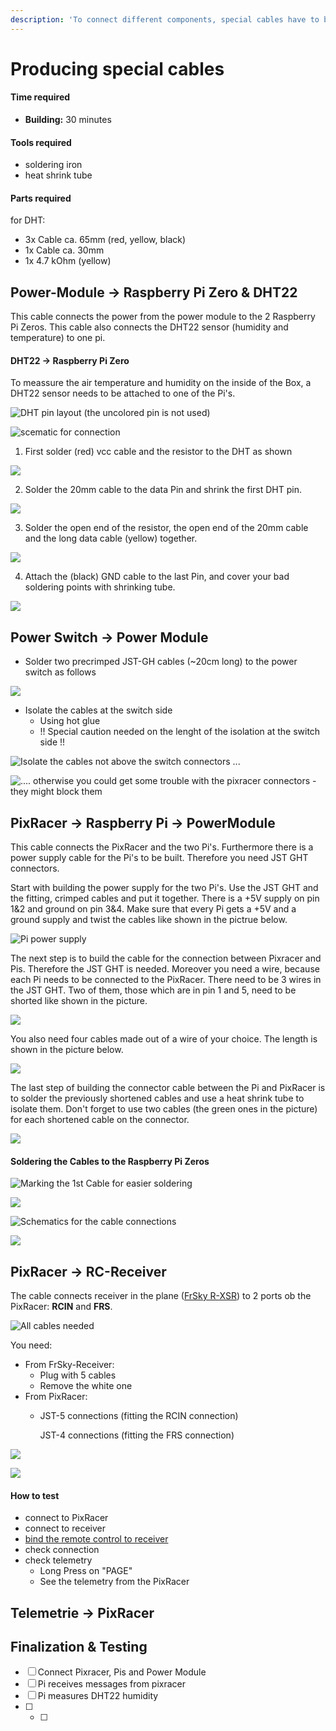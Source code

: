 ```yaml
---
description: 'To connect different components, special cables have to be produced.'
---
```


# Producing special cables



#### Time required

* **Building:** 30 minutes

#### Tools required

* soldering iron
* heat shrink tube

#### Parts required

for DHT:

* 3x Cable ca. 65mm \(red, yellow, black\)
* 1x Cable ca. 30mm 
* 1x 4.7 kOhm \(yellow\)





## Power-Module -&gt; Raspberry Pi Zero & DHT22

This cable connects the power from the power module to the 2 Raspberry Pi Zeros. This cable also connects the DHT22 sensor \(humidity and temperature\) to one pi.

#### DHT22 -&gt; Raspberry Pi Zero

To meassure the air temperature and humidity on the inside of the Box, a DHT22 sensor needs to be attached to one of the Pi's. 

![DHT pin layout \(the uncolored pin is not used\)](../../.gitbook/assets/image%20%281%29.png)

![scematic for connection](../../.gitbook/assets/image.png)

1. First solder \(red\) vcc cable and the resistor to the DHT as shown

![](../../.gitbook/assets/img_20210607_140835.jpg)

2. Solder the 20mm cable to the data Pin and shrink the first DHT pin.

![](../../.gitbook/assets/img_20210607_141408.jpg)

3. Solder the open end of the resistor, the open end of the 20mm cable and the long data cable \(yellow\) together.

![](../../.gitbook/assets/img_20210607_141638.jpg)



4. Attach the \(black\) GND cable to the last Pin, and cover your bad soldering points with shrinking tube.

![](../../.gitbook/assets/img_20210607_142049.jpg)

## Power Switch -&gt; Power Module

* Solder two precrimped JST-GH cables \(~20cm long\) to the power switch as follows

![](../../.gitbook/assets/powerswitch_soldered%20%282%29.jpg)

* Isolate the cables at the switch side
  * Using hot glue
  * !! Special caution needed on the lenght of the isolation at the switch side !!

![Isolate the cables not above the switch connectors ... ](../../.gitbook/assets/powerswitch_solderednear%20%283%29.jpg)

![.... otherwise you could get some trouble with the pixracer connectors - they might block them](../../.gitbook/assets/powerswitch_pixracer%20%282%29.jpg)

## PixRacer -&gt; Raspberry Pi -&gt; PowerModule

This cable connects the PixRacer and the two Pi's. Furthermore there is a power supply cable for the Pi's to be built. Therefore you need JST GHT connectors. 

Start with building the power supply for the two Pi's. Use the JST GHT and the fitting, crimped cables and put it together. There is a +5V supply on pin 1&2 and ground on pin 3&4. Make sure that every Pi gets a +5V and a ground supply and twist the cables like shown in the pictrue below.

![Pi power supply](../../.gitbook/assets/pi-powersupply.jpg)

The next step is to build the cable for the connection between Pixracer and Pis. Therefore the JST GHT is needed. Moreover you need a wire, because each Pi needs to be connected to the PixRacer. There need to be 3 wires in the JST GHT. Two of them, those which are in pin 1 and 5, need to be shorted like shown in the picture. 

![](../../.gitbook/assets/pi-pixracer-connection-cable-1.jpg)

You also need four cables made out of a wire of your choice. The length is shown in the picture below. 

![](../../.gitbook/assets/pi-pixracer-connection-cable-2.jpg)

The last step of building the connector cable between the Pi and PixRacer is to solder the previously shortened cables and use a heat shrink tube to isolate them. Don't forget to use two cables \(the green ones in the picture\) for each shortened cable on the connector.

![](../../.gitbook/assets/pi-pixracer-connection-cable-3.jpg)

#### Soldering the Cables to the Raspberry Pi Zeros

![Marking the 1st Cable for easier soldering](../../.gitbook/assets/pixracer-pi-1.jpg)

![](../../.gitbook/assets/pixracer-pi-2.jpg)

![Schematics for the cable connections](../../.gitbook/assets/pixracer-raspi.png)

![](../../.gitbook/assets/pixracer-pi-3.jpg)

## PixRacer -&gt; RC-Receiver 

The cable connects receiver in the plane \([FrSky R-XSR](../../parts/list-of-parts-and-where-to-buy.md#receiver)\) to 2 ports ob the PixRacer: **RCIN** and **FRS**.

![All cables needed](../../.gitbook/assets/frsky-receiver-cable-needed-cables.jpg)

You need:

* From FrSky-Receiver:
  * Plug with 5 cables
  * Remove the white one
* From PixRacer:
  * JST-5 connections \(fitting the RCIN connection\)

    JST-4 connections \(fitting the FRS connection\)

![](../../.gitbook/assets/frsky-receiver-cable-wiring.png)

![](../../.gitbook/assets/frsky-receiver-cable.jpg)

#### How to test

* connect to PixRacer
* connect to receiver
* [bind the remote control to receiver](../software-setup/receiver-software.md#bind-the-receiver-the-the-rc)
* check connection
* check telemetry 
  * Long Press on "PAGE"
  * See the telemetry from the PixRacer

## Telemetrie -&gt; PixRacer



## Finalization & Testing



* [ ] Connect Pixracer, Pis and Power Module 
* [ ] Pi receives messages from pixracer 
* [ ] Pi measures DHT22 humidity
* [ ] * [ ] 
